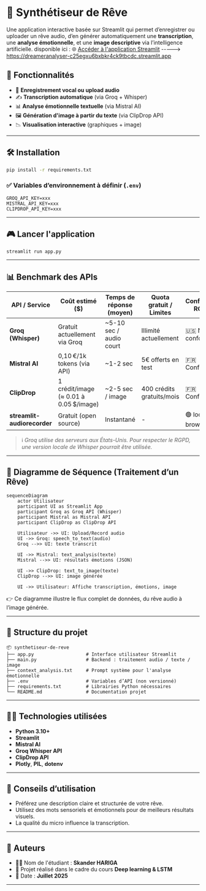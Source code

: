 # 🌙 Synthétiseur de Rêve

Une application interactive basée sur Streamlit qui permet d’enregistrer ou uploader un rêve audio, d’en générer automatiquement une **transcription**, une **analyse émotionnelle**, et une **image descriptive** via l’intelligence artificielle.
disponible ici : 🌐 [Accéder à l'application Streamlit](https://dreameranalyser-c25egxu6bxbkr4ck9tbcdc.streamlit.app)
-----> https://dreameranalyser-c25egxu6bxbkr4ck9tbcdc.streamlit.app

## 🚀 Fonctionnalités

- 🎤 **Enregistrement vocal ou upload audio**
- ✍️ **Transcription automatique** (via Groq + Whisper)
- 📊 **Analyse émotionnelle textuelle** (via Mistral AI)
- 🖼️ **Génération d'image à partir du texte** (via ClipDrop API)
- 📉 **Visualisation interactive** (graphiques + image)

---

## 🛠️ Installation

```bash
pip install -r requirements.txt
```

### ✅ Variables d’environnement à définir (`.env`)

```
GROQ_API_KEY=xxx
MISTRAL_API_KEY=xxx
CLIPDROP_API_KEY=xxx
```

---

## 🎮 Lancer l'application

```bash
streamlit run app.py
```

---

## 📊 Benchmark des APIs

| API / Service        | Coût estimé ($)                                   | Temps de réponse (moyen) | Quota gratuit / Limites    | Conformité RGPD     |
|----------------------|---------------------------------------------------|---------------------------|-----------------------------|----------------------|
| **Groq (Whisper)**   | Gratuit actuellement via Groq                     | ~5-10 sec / audio court   | Illimité actuellement       | 🇺🇸 Non conforme*     |
| **Mistral AI**       | 0,10 €/1k tokens (via API)                        | ~1-2 sec                  | 5€ offerts en test          | 🇫🇷 Conforme          |
| **ClipDrop**         | 1 crédit/image (≈ 0.01 à 0.05 $/image)            | ~2-5 sec / image          | 400 crédits gratuits/mois   | 🇫🇷 Conforme          |
| **streamlit-audiorecorder** | Gratuit (open source)                    | Instantané                | -                           | 🟢 local browser      |

> ℹ️ *Groq utilise des serveurs aux États-Unis. Pour respecter le RGPD, une version locale de Whisper pourrait être utilisée.*

---

## 📐 Diagramme de Séquence (Traitement d’un Rêve)

```mermaid
sequenceDiagram
    actor Utilisateur
    participant UI as Streamlit App
    participant Groq as Groq API (Whisper)
    participant Mistral as Mistral API
    participant ClipDrop as ClipDrop API

    Utilisateur ->> UI: Upload/Record audio
    UI ->> Groq: speech_to_text(audio)
    Groq -->> UI: texte transcrit

    UI ->> Mistral: text_analysis(texte)
    Mistral -->> UI: résultats émotions (JSON)

    UI ->> ClipDrop: text_to_image(texte)
    ClipDrop -->> UI: image générée

    UI ->> Utilisateur: Affiche transcription, émotions, image
```

👉 Ce diagramme illustre le flux complet de données, du rêve audio à l’image générée.

---

## 📁 Structure du projet

```
📦 synthetiseur-de-reve
├── app.py                   # Interface utilisateur Streamlit
├── main.py                  # Backend : traitement audio / texte / image
├── context_analysis.txt     # Prompt système pour l'analyse émotionnelle
├── .env                     # Variables d’API (non versionné)
├── requirements.txt         # Librairies Python nécessaires
└── README.md                # Documentation projet
```

---

## 👨‍💻 Technologies utilisées

- **Python 3.10+**
- **Streamlit**
- **Mistral AI**
- **Groq Whisper API**
- **ClipDrop API**
- **Plotly**, **PIL**, **dotenv**

---

## 📌 Conseils d’utilisation

- Préférez une description claire et structurée de votre rêve.
- Utilisez des mots sensoriels et émotionnels pour de meilleurs résultats visuels.
- La qualité du micro influence la transcription.

---

## 📣 Auteurs

- 🧑‍💻 Nom de l'étudiant : **Skander HARIGA**
- 🏫 Projet réalisé dans le cadre du cours **Deep learning & LSTM**
- 📅 Date : **Juillet 2025**

---
